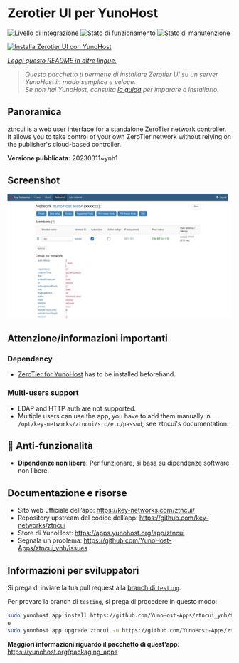 <!--
N.B.: Questo README è stato automaticamente generato da <https://github.com/YunoHost/apps/tree/master/tools/readme_generator>
NON DEVE essere modificato manualmente.
-->

# Zerotier UI per YunoHost

[![Livello di integrazione](https://dash.yunohost.org/integration/ztncui.svg)](https://dash.yunohost.org/appci/app/ztncui) ![Stato di funzionamento](https://ci-apps.yunohost.org/ci/badges/ztncui.status.svg) ![Stato di manutenzione](https://ci-apps.yunohost.org/ci/badges/ztncui.maintain.svg)

[![Installa Zerotier UI con YunoHost](https://install-app.yunohost.org/install-with-yunohost.svg)](https://install-app.yunohost.org/?app=ztncui)

*[Leggi questo README in altre lingue.](./ALL_README.md)*

> *Questo pacchetto ti permette di installare Zerotier UI su un server YunoHost in modo semplice e veloce.*  
> *Se non hai YunoHost, consulta [la guida](https://yunohost.org/install) per imparare a installarlo.*

## Panoramica

ztncui is a web user interface for a standalone ZeroTier network controller.
It allows you to take control of your own ZeroTier network without relying on the publisher's cloud-based controller.



**Versione pubblicata:** 20230311~ynh1

## Screenshot

![Screenshot di Zerotier UI](./doc/screenshots/screenshot.jpg)

## Attenzione/informazioni importanti

### Dependency

* [ZeroTier for YunoHost](https://github.com/YunoHost-Apps/zerotier_ynh) has to be installed beforehand.

### Multi-users support

 * LDAP and HTTP auth are not supported.
 * Multiple users can use the app, you have to add them manually in `/opt/key-networks/ztncui/src/etc/passwd`, see ztncui's documentation.

## :red_circle: Anti-funzionalità

- **Dipendenze non libere**: Per funzionare, si basa su dipendenze software non libere.

## Documentazione e risorse

- Sito web ufficiale dell’app: <https://key-networks.com/ztncui/>
- Repository upstream del codice dell’app: <https://github.com/key-networks/ztncui>
- Store di YunoHost: <https://apps.yunohost.org/app/ztncui>
- Segnala un problema: <https://github.com/YunoHost-Apps/ztncui_ynh/issues>

## Informazioni per sviluppatori

Si prega di inviare la tua pull request alla [branch di `testing`](https://github.com/YunoHost-Apps/ztncui_ynh/tree/testing).

Per provare la branch di `testing`, si prega di procedere in questo modo:

```bash
sudo yunohost app install https://github.com/YunoHost-Apps/ztncui_ynh/tree/testing --debug
o
sudo yunohost app upgrade ztncui -u https://github.com/YunoHost-Apps/ztncui_ynh/tree/testing --debug
```

**Maggiori informazioni riguardo il pacchetto di quest’app:** <https://yunohost.org/packaging_apps>
